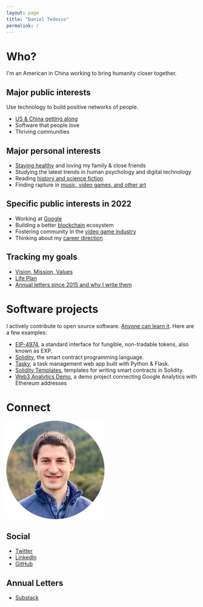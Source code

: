 ```yaml
---
layout: page
title: "Daniel Tedesco"
permalink: /
---
```


# Who?

I'm an American in China working to bring humanity closer together.

## Major public interests

Use technology to build positive networks of people.

- [US & China getting along](https://www.edweek.org/teaching-learning/opinion-student-explains-key-to-strategic-dialogue/2012/05)
- Software that people love
- Thriving communities

## Major personal interests

- [Staying healthy](/health.md/) and loving my family & close friends
- Studying the latest trends in human psychology and digital technology
- Reading [history and science fiction](/books.md/)
- Finding rapture in [music, video games, and other art](/art.md/)

## Specific public interests in 2022

- Working at [Google](https://about.google/)
- Building a better [blockchain](/blockchain.md/) ecosystem
- Fostering community in the [video game industry](/games.md/)
- Thinking about my [career direction](https://docs.google.com/document/d/1roDAln8NoTdiisS2fndXgqTF9PFxli1moOO-Cj-4YPM/)

## Tracking my goals

- [Vision, Mission, Values](https://dynalist.io/d/pz2OV8bfTjaryXAKLmREY8c1)
- [Life Plan](https://docs.google.com/spreadsheets/d/1YV1dD9vc6yEOUJNvUqFE_H3H63SICM_22eqCVEgH3mc/)
- [Annual letters since 2015 and why I write them](https://mirror.xyz/0x072408eA37972B83720693D158a85D98A8316340/Y2l7o7Cx41l6jEwVZT5zgRZDqMAXB6LfDA7FL7-QV8I)

# Software projects

I actively contribute to open source software. [Anyone can learn it](/oss.md/). Here are a few examples:

- [EIP-4974](https://eips.ethereum.org/EIPS/eip-4974), a standard interface for fungible, non-tradable tokens, also known as EXP.
- [Solidity](https://github.com/ethereum/solidity), the smart contract programming language.
- [Tasky](https://dt-tasky.herokuapp.com/), a task management web app built with Python & Flask.
- [Solidity Templates](https://github.com/fulldecent/solidity-template), templates for writing smart contracts in Solidity.
- [Web3 Analytics Demo](https://github.com/allenday/web3-analytics-demo), a demo project connecting Google Analytics with Ethereum addresses

# Connect

![Daniel Tedesco](headshot.png)

## Social

- [Twitter](https://twitter.com/dtedesco1)
- [LinkedIn](https://www.linkedin.com/in/danieltedesco/)
- [GitHub](https://github.com/dtedesco1)

## Annual Letters

- [Substack](https://danieltedesco.substack.com/)

<!-- Broken iframe:  <iframe src="https://dtedesco1.substack.com/embed" width="480" height="320" style="border:1px solid #EEE; background:white;" frameborder="0" scrolling="no"></iframe> -->
